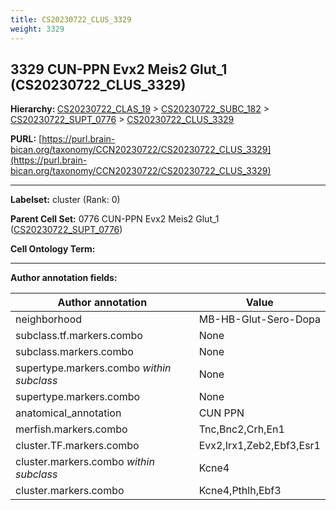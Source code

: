 ```yaml
---
title: CS20230722_CLUS_3329
weight: 3329
---
```

## 3329 CUN-PPN Evx2 Meis2 Glut_1 (CS20230722_CLUS_3329)
<b>Hierarchy: </b>
[CS20230722_CLAS_19](../CS20230722_CLAS_19) >
[CS20230722_SUBC_182](../CS20230722_SUBC_182) >
[CS20230722_SUPT_0776](../CS20230722_SUPT_0776) >
[CS20230722_CLUS_3329](../CS20230722_CLUS_3329)

**PURL:** [https://purl.brain-bican.org/taxonomy/CCN20230722/CS20230722_CLUS_3329](https://purl.brain-bican.org/taxonomy/CCN20230722/CS20230722_CLUS_3329)

---


**Labelset:** cluster (Rank: 0)

**Parent Cell Set:** 0776 CUN-PPN Evx2 Meis2 Glut_1 ([CS20230722_SUPT_0776](../CS20230722_SUPT_0776))



**Cell Ontology Term:** 

[MARKER GENES.]: #


---

[TRANSFERRED ANNOTATIONS.]: #


[AUTHOR ANNOTATION FIELDS.]: #


**Author annotation fields:**

| Author annotation | Value |
|-------------------|-------|
|neighborhood|MB-HB-Glut-Sero-Dopa|
|subclass.tf.markers.combo|None|
|subclass.markers.combo|None|
|supertype.markers.combo _within subclass_|None|
|supertype.markers.combo|None|
|anatomical_annotation|CUN PPN|
|merfish.markers.combo|Tnc,Bnc2,Crh,En1|
|cluster.TF.markers.combo|Evx2,Irx1,Zeb2,Ebf3,Esr1|
|cluster.markers.combo _within subclass_|Kcne4|
|cluster.markers.combo|Kcne4,Pthlh,Ebf3|
